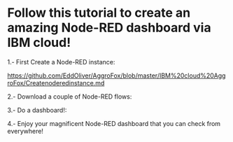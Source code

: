 # Follow this tutorial to create an amazing Node-RED dashboard via IBM cloud!

1.- First Create a Node-RED instance:

https://github.com/EddOliver/AggroFox/blob/master/IBM%20cloud%20AggroFox/Createnoderedinstance.md

2.- Download a couple of Node-RED flows:

3.- Do a dashboard!:

4.- Enjoy your magnificent Node-RED dashboard that you can check from everywhere!

